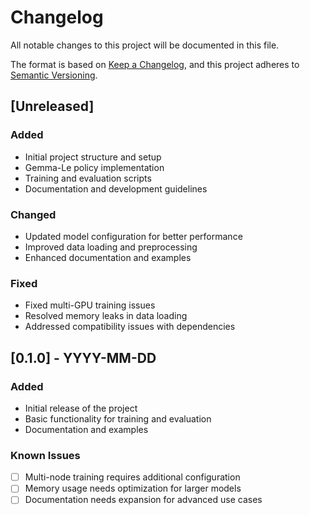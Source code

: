 # Changelog

All notable changes to this project will be documented in this file.

The format is based on [Keep a Changelog](https://keepachangelog.com/en/1.0.0/),
and this project adheres to [Semantic Versioning](https://semver.org/spec/v2.0.0.html).

## [Unreleased]

### Added
- Initial project structure and setup
- Gemma-Le policy implementation
- Training and evaluation scripts
- Documentation and development guidelines

### Changed
- Updated model configuration for better performance
- Improved data loading and preprocessing
- Enhanced documentation and examples

### Fixed
- Fixed multi-GPU training issues
- Resolved memory leaks in data loading
- Addressed compatibility issues with dependencies

## [0.1.0] - YYYY-MM-DD
### Added
- Initial release of the project
- Basic functionality for training and evaluation
- Documentation and examples

### Known Issues
- [ ] Multi-node training requires additional configuration
- [ ] Memory usage needs optimization for larger models
- [ ] Documentation needs expansion for advanced use cases
